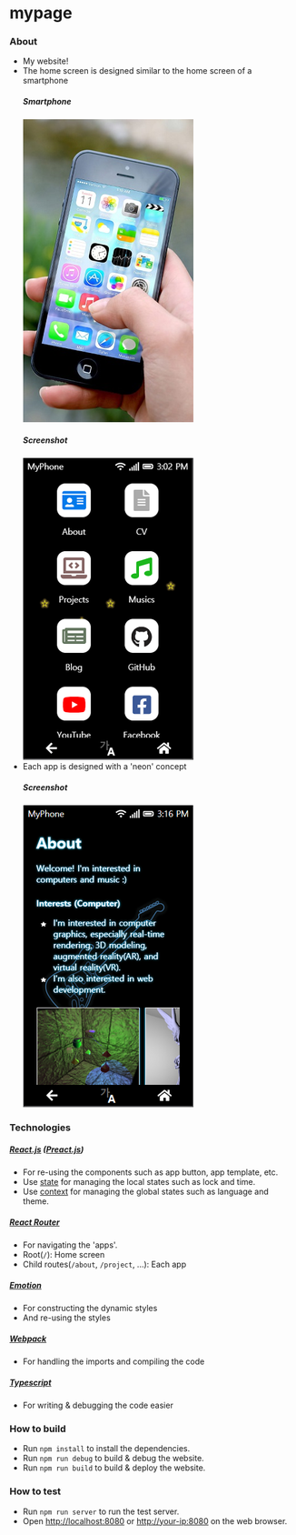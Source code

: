 # mypage

### About
- My website!
- The home screen is designed similar to the home screen of a smartphone
  ##### Smartphone
  ![Smartphone](https://github.com/Avantgarde95/Avantgarde95.github.io/blob/master/Smartphone.jpg)
  ##### Screenshot
  ![HomeScreen](https://github.com/Avantgarde95/Avantgarde95.github.io/blob/master/HomeScreen.png)
- Each app is designed with a 'neon' concept
  ##### Screenshot
  ![AppScreen](https://github.com/Avantgarde95/Avantgarde95.github.io/blob/master/AppScreen.png)

### Technologies
##### [React.js](https://reactjs.org/) ([Preact.js](https://preactjs.com/))
- For re-using the components such as app button, app template, etc.
- Use [state](https://reactjs.org/docs/hooks-state.html) for managing the local states such as lock and time.
- Use [context](https://reactjs.org/docs/context.html) for managing the global states such as language and theme.

##### [React Router](https://reacttraining.com/blog/react-router-v6-pre/)
- For navigating the 'apps'.
- Root(`/`): Home screen
- Child routes(`/about`, `/project`, ...): Each app

##### [Emotion](https://emotion.sh/)
- For constructing the dynamic styles
- And re-using the styles

##### [Webpack](https://webpack.js.org/)
- For handling the imports and compiling the code

##### [Typescript](https://www.typescriptlang.org/)
- For writing & debugging the code easier

### How to build
- Run `npm install` to install the dependencies.
- Run `npm run debug` to build & debug the website.
- Run `npm run build` to build & deploy the website.

### How to test
- Run `npm run server` to run the test server.
- Open <http://localhost:8080> or <http://your-ip:8080> on the web browser.
